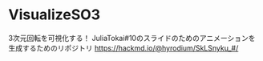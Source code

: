 # VisualizeSO3

3次元回転を可視化する！
JuliaTokai#10のスライドのためのアニメーションを生成するためのリポジトリ
https://hackmd.io/@hyrodium/SkLSnyku_#/
